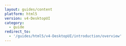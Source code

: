 ```yaml
---
layout: guides/content
platform: html5
version: v4-DesktopUI
category:
  - guide
redirect_to:
  - '/guides/html5/v4-DesktopUI/introduction/overview'
---
```

